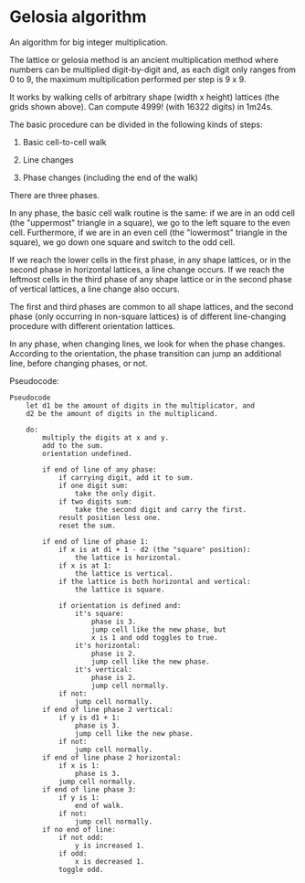 # Gelosia algorithm
An algorithm for big integer multiplication.

The lattice or gelosia method is an ancient multiplication method where numbers can be multiplied digit-by-digit and, as each digit only ranges from 0 to 9, the maximum multiplication performed per step is 9 x 9.

It works by walking cells of arbitrary shape (width x height) lattices (the grids shown above). Can compute 4999! (with 16322 digits) in 1m24s.

The basic procedure can be divided in the following kinds of steps:

1) Basic cell-to-cell walk

2) Line changes

3) Phase changes (including the end of the walk)

There are three phases.

In any phase, the basic cell walk routine is the same: if we are in an odd cell (the "uppermost" triangle in a square), we go to the left square to the even cell. Furthermore, if we are in an even cell (the "lowermost" triangle in the square), we go down one square and switch to the odd cell.

If we reach the lower cells in the first phase, in any shape lattices, or in the second phase in horizontal lattices, a line change occurs. If we reach the leftmost cells in the third phase of any shape lattice or in the second phase of vertical lattices, a line change also occurs.

The first and third phases are common to all shape lattices, and the second phase (only occurring in non-square lattices) is of different line-changing procedure with different orientation lattices.

In any phase, when changing lines, we look for when the phase changes. According to the orientation, the phase transition can jump an additional line, before changing phases, or not.

Pseudocode:

```
Pseudocode
    let d1 be the amount of digits in the multiplicator, and 
    d2 be the amount of digits in the multiplicand.

    do:
        multiply the digits at x and y.
        add to the sum.
        orientation undefined.

        if end of line of any phase:
            if carrying digit, add it to sum.
            if one digit sum:
                take the only digit.
            if two digits sum:
                take the second digit and carry the first.
            result position less one.
            reset the sum.
        
        if end of line of phase 1:
            if x is at d1 + 1 - d2 (the "square" position):
                the lattice is horizontal.
            if x is at 1:
                the lattice is vertical.
            if the lattice is both horizontal and vertical:
                the lattice is square.

            if orientation is defined and:
                it's square:
                    phase is 3.
                    jump cell like the new phase, but 
                    x is 1 and odd toggles to true.
                it's horizontal:
                    phase is 2.
                    jump cell like the new phase.
                it's vertical:
                    phase is 2.
                    jump cell normally.
            if not:
                jump cell normally.
        if end of line phase 2 vertical:
            if y is d1 + 1:
                phase is 3.
                jump cell like the new phase.
            if not:
                jump cell normally.
        if end of line phase 2 horizontal:
            if x is 1:
                phase is 3.
            jump cell normally.
        if end of line phase 3:
            if y is 1:
                end of walk.
            if not:
                jump cell normally.
        if no end of line:
            if not odd:
                y is increased 1.
            if odd:
                x is decreased 1.
            toggle odd.
```
